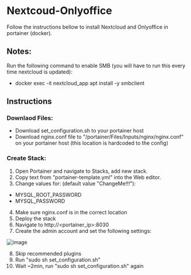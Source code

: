 # Nextcoud-Onlyoffice

Follow the instructions bellow to install Nextcloud and Onlyoffice in portainer (docker).


## Notes:

Run the following command to enable SMB (you will have to run this every time nextcloud is updated):
- docker exec -it nextcloud_app apt install -y smbclient

## Instructions

### Downlaod Files:
- Download set_configuration.sh to your portainer host
- Download nginx.conf file to "/portainer/Files/Inputs/nginx/nginx.conf" on your portainer host (this location is hardcoded to the config)


### Create Stack:
1. Open Portainer and navigate to Stacks, add new stack.
2. Copy text from "portainer-template.yml" into the Web editor.
3. Change values for: (default value "ChangeMe!!!"):
- MYSQL_ROOT_PASSWORD
- MYSQL_PASSWORD

4. Make sure nginx.conf is in the correct location
5. Deploy the stack
6. Navigate to http://<portainer_ip>:8030
7. Create the admin account and set the following settings:

![image](https://user-images.githubusercontent.com/68796633/161073777-0e8f0a92-42a1-48d4-8562-16ce46bbae84.png)

8. Skip recommended plugins
9. Run "sudo sh set_configuration.sh"
10. Wait ~2min, run "sudo sh set_configuration.sh" again
